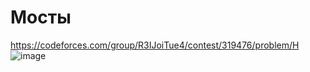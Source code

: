 # Мосты
https://codeforces.com/group/R3IJoiTue4/contest/319476/problem/H
![image](https://github.com/OrlovAlexey/Olympiad-programming/assets/33424589/41559262-4b89-446c-bbb4-2502edd28ebe)

